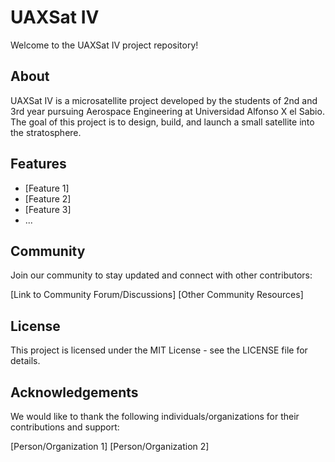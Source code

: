 # UAXSat IV

Welcome to the UAXSat IV project repository!

## About

UAXSat IV is a microsatellite project developed by the students of 2nd and 3rd year pursuing Aerospace Engineering at Universidad Alfonso X el Sabio. The goal of this project is to design, build, and launch a small satellite into the stratosphere.

## Features

- [Feature 1]
- [Feature 2]
- [Feature 3]
- ...

## Community
Join our community to stay updated and connect with other contributors:

[Link to Community Forum/Discussions]
[Other Community Resources]

## License
This project is licensed under the MIT License - see the LICENSE file for details.

## Acknowledgements
We would like to thank the following individuals/organizations for their contributions and support:

[Person/Organization 1]
[Person/Organization 2]
